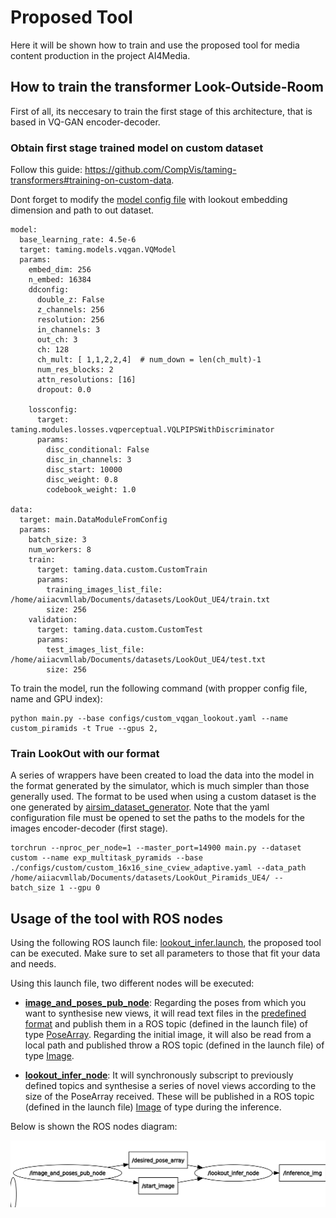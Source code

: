 # Proposed Tool

Here it will be shown how to train and use the proposed tool for media content production in the project AI4Media.

## How to train the transformer Look-Outside-Room

First of all, its neccesary to train the first stage of this architecture, that is based in VQ-GAN encoder-decoder.

### Obtain first stage trained model on custom dataset

Follow this guide: https://github.com/CompVis/taming-transformers#training-on-custom-data.

Dont forget to modify the [model config file](https://github.com/CompVis/taming-transformers/blob/master/configs/custom_vqgan.yaml) with lookout embedding dimension and path to out dataset. 

```
model:
  base_learning_rate: 4.5e-6
  target: taming.models.vqgan.VQModel
  params:
    embed_dim: 256
    n_embed: 16384
    ddconfig:
      double_z: False
      z_channels: 256
      resolution: 256
      in_channels: 3
      out_ch: 3
      ch: 128
      ch_mult: [ 1,1,2,2,4]  # num_down = len(ch_mult)-1
      num_res_blocks: 2
      attn_resolutions: [16]
      dropout: 0.0

    lossconfig:
      target: taming.modules.losses.vqperceptual.VQLPIPSWithDiscriminator
      params:
        disc_conditional: False
        disc_in_channels: 3
        disc_start: 10000
        disc_weight: 0.8
        codebook_weight: 1.0

data:
  target: main.DataModuleFromConfig
  params:
    batch_size: 3
    num_workers: 8
    train:
      target: taming.data.custom.CustomTrain
      params:
        training_images_list_file: /home/aiiacvmllab/Documents/datasets/LookOut_UE4/train.txt
        size: 256
    validation:
      target: taming.data.custom.CustomTest
      params:
        test_images_list_file: /home/aiiacvmllab/Documents/datasets/LookOut_UE4/test.txt
        size: 256
```

To train the model, run the following command (with propper config file, name and GPU index):
```
python main.py --base configs/custom_vqgan_lookout.yaml --name custom_piramids -t True --gpus 2,
```

### Train LookOut with our format

A series of wrappers have been created to load the data into the model in the format generated by the simulator, which is much simpler than those generally used. The format to be used when using a custom dataset is the one generated by [airsim_dataset_generator](../airsim_datasets_generator/README.md). Note that the yaml configuration file must be opened to set the paths to the models for the images encoder-decoder (first stage).

```
torchrun --nproc_per_node=1 --master_port=14900 main.py --dataset custom --name exp_multitask_pyramids --base ./configs/custom/custom_16x16_sine_cview_adaptive.yaml --data_path /home/aiiacvmllab/Documents/datasets/LookOut_Piramids_UE4/ --batch_size 1 --gpu 0
```

## Usage of the tool with ROS nodes

Using the following ROS launch file: [lookout_infer.launch](https://github.com/mgrova/Look-Outside-Room/blob/ros_node/ros/launch/lookout_infer.launch), the proposed tool can be executed. Make sure to set all parameters to those that fit your data and needs. 

Using this launch file, two different nodes will be executed:

* [**image_and_poses_pub_node**](https://github.com/mgrova/Look-Outside-Room/blob/ros_node/ros/scripts/image_and_poses_pub_node.py): Regarding the poses from which you want to synthesise new views, it will read text files in the [predefined format](../airsim_datasets_generator/README.md#dataset-format) and publish them in a ROS topic (defined in the launch file) of type [PoseArray](http://docs.ros.org/en/noetic/api/geometry_msgs/html/msg/PoseArray.html). Regarding the initial image, it will also be read from a local path and published throw a ROS topic (defined in the launch file) of type [Image](http://docs.ros.org/en/noetic/api/sensor_msgs/html/msg/Image.html).

* [**lookout_infer_node**](https://github.com/mgrova/Look-Outside-Room/blob/ros_node/ros/scripts/lookout_infer_node.py): It will synchronously subscript to previously defined topics and synthesise a series of novel views according to the size of the PoseArray received. These will be published in a ROS topic (defined in the launch file) [Image](http://docs.ros.org/en/noetic/api/sensor_msgs/html/msg/Image.html) of type during the inference.

Below is shown the ROS nodes diagram:

![rosnode_tool_diagram](./images/rosnode_diagram.png)
